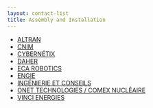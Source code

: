 ```yaml
---
layout: contact-list
title: Assembly and Installation
---
```


<ul>
<li><a href="/partners/altran">ALTRAN</a></li>
<li><a href="/partners/cnim">CNIM</a></li>
<li><a href="/partners/cybernetix">CYBERNÉTIX</a></li>
<li><a href="/partners/daher">DAHER</a></li>
<li><a href="/partners/eca-robotics">ECA ROBOTICS</a></li>
<li><a href="/partners/engie">ENGIE</a></li>
<li><a href="/partners/ingenierie-et-conseils">INGÉNIERIE ET CONSEILS</a></li>
<li><a href="/partners/onet-technologies">ONET TECHNOLOGIES / COMEX NUCLÉAIRE</a></li>
<li><a href="/partners/vinci-energies">VINCI ENERGIES</a></li>
</ul>